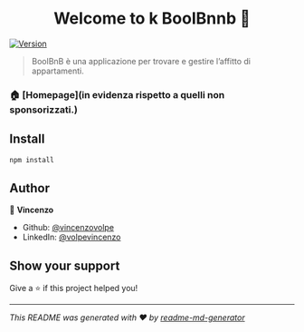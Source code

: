 <h1 align="center">Welcome to k BoolBnnb 👋</h1>
<p>
  <a href="https://www.npmjs.com/package/k BoolBnnb" target="_blank">
    <img alt="Version" src="https://img.shields.io/npm/v/k BoolBnnb.svg">
  </a>
</p>

>   BoolBnB è una applicazione per trovare e gestire l’affitto di appartamenti.

### 🏠 [Homepage](in evidenza rispetto a quelli non sponsorizzati.)

## Install

```sh
npm install
```

## Author

👤 **Vincenzo**

* Github: [@vincenzovolpe](https://github.com/vincenzovolpee)
* LinkedIn: [@volpevincenzo](https://linkedin.com/in/volpevincenzoo)

## Show your support

Give a ⭐️ if this project helped you!

***
_This README was generated with ❤️ by [readme-md-generator](https://github.com/kefranabg/readme-md-generator)_
